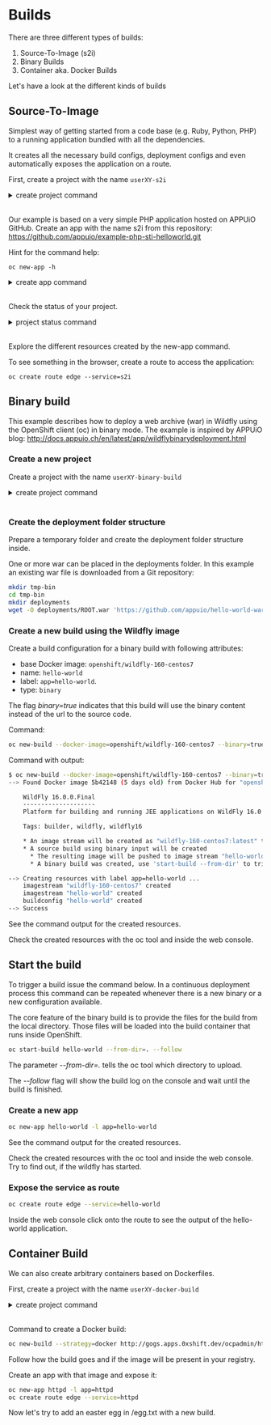 # Builds

There are three different types of builds:

1. Source-To-Image (s2i)
2. Binary Builds
3. Container aka. Docker Builds

Let's have a look at the different kinds of builds

## Source-To-Image

Simplest way of getting started from a code base (e.g. Ruby, Python, PHP) to a running application bundled with all the dependencies.

It creates all the necessary build configs, deployment configs and even automatically exposes the application on a route.

First, create a project with the name `userXY-s2i`
<details><summary>create project command</summary>oc new-project userXY-s2i</details><br/>

Our example is based on a very simple PHP application hosted on APPUiO GitHub.
Create an app with the name s2i from this repository: <https://github.com/appuio/example-php-sti-helloworld.git>

Hint for the command help:

    oc new-app -h

<details><summary>create app command</summary>oc new-app https://github.com/appuio/example-php-sti-helloworld.git --name=s2i</details><br/>

Check the status of your project.
<details><summary>project status command</summary>oc status</details><br/>

Explore the different resources created by the new-app command.

To see something in the browser, create a route to access the application:

    oc create route edge --service=s2i

## Binary build

This example describes how to deploy a web archive (war) in Wildfly using the OpenShift client (oc) in binary mode.
The example is inspired by APPUiO blog: <http://docs.appuio.ch/en/latest/app/wildflybinarydeployment.html>

### Create a new project

Create a project with the name `userXY-binary-build`
<details><summary>create project command</summary>oc new-project userXY-binary-build</details><br/>

### Create the deployment folder structure

Prepare a temporary folder and create the deployment folder structure inside.

One or more war can be placed in the deployments folder. In this example an existing war file is downloaded from a Git repository:

```bash
mkdir tmp-bin
cd tmp-bin
mkdir deployments
wget -O deployments/ROOT.war 'https://github.com/appuio/hello-world-war/blob/master/repo/ch/appuio/hello-world-war/1.0.0/hello-world-war-1.0.0.war?raw=true'
```

### Create a new build using the Wildfly image

Create a build configuration for a binary build with following attributes:

* base Docker image: `openshift/wildfly-160-centos7`
* name: `hello-world`
* label: `app=hello-world`.
* type: `binary`

The flag *binary=true* indicates that this build will use the binary content instead of the url to the source code.

Command:

```bash
oc new-build --docker-image=openshift/wildfly-160-centos7 --binary=true --name=hello-world -l app=hello-world
```

Command with output:

```bash
$ oc new-build --docker-image=openshift/wildfly-160-centos7 --binary=true --name=hello-world -l app=hello-world
--> Found Docker image 5b42148 (5 days old) from Docker Hub for "openshift/wildfly-160-centos7"

    WildFly 16.0.0.Final 
    -------------------- 
    Platform for building and running JEE applications on WildFly 16.0.0.Final

    Tags: builder, wildfly, wildfly16

    * An image stream will be created as "wildfly-160-centos7:latest" that will track the source image
    * A source build using binary input will be created
      * The resulting image will be pushed to image stream "hello-world:latest"
      * A binary build was created, use 'start-build --from-dir' to trigger a new build

--> Creating resources with label app=hello-world ...
    imagestream "wildfly-160-centos7" created
    imagestream "hello-world" created
    buildconfig "hello-world" created
--> Success
```

See the command output for the created resources.

Check the created resources with the oc tool and inside the web console.

## Start the build

To trigger a build issue the command below. In a continuous deployment process this command can be repeated whenever there is a new binary or a new configuration available.

The core feature of the binary build is to provide the files for the build from the local directory.
Those files will be loaded into the build container that runs inside OpenShift.

```bash
oc start-build hello-world --from-dir=. --follow
```

The parameter _--from-dir=._ tells the oc tool which directory to upload.

The _--follow_ flag will show the build log on the console and wait until the build is finished.

### Create a new app

```bash
oc new-app hello-world -l app=hello-world
```

See the command output for the created resources.

Check the created resources with the oc tool and inside the web console.
Try to find out, if the wildfly has started.

### Expose the service as route

```bash
oc create route edge --service=hello-world
```

Inside the web console click onto the route to see the output of the hello-world application.

## Container Build

We can also create arbitrary containers based on Dockerfiles.

First, create a project with the name `userXY-docker-build`
<details><summary>create project command</summary>oc new-project userXY-docker-build</details><br/>

Command to create a Docker build:

```bash
oc new-build --strategy=docker http://gogs.apps.0xshift.dev/ocpadmin/httpd.git
```

Follow how the build goes and if the image will be present in your registry.

Create an app with that image and expose it:

```bash
oc new-app httpd -l app=httpd
oc create route edge --service=httpd
```

Now let's try to add an easter egg in /egg.txt with a new build.
